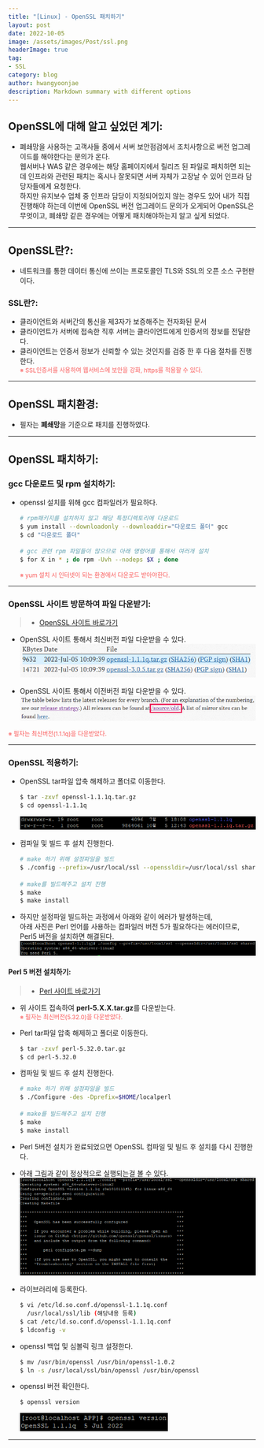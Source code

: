 ```yaml
---
title: "[Linux] - OpenSSL 패치하기"
layout: post
date: 2022-10-05
image: /assets/images/Post/ssl.png
headerImage: true
tag:
- SSL
category: blog
author: hwangyoonjae
description: Markdown summary with different options
---
```


## OpenSSL에 대해 알고 싶었던 계기:
- 폐쇄망을 사용하는 고객사들 중에서 서버 보안점검에서 조치사항으로 버전 업그레이드를 해야한다는 문의가 온다.<br>
웹서버나 WAS 같은 경우에는 해당 홈페이지에서 릴리즈 된 파일로 패치하면 되는데 인프라와 관련된 패치는 혹시나 잘못되면 서버 자체가 고장날 수 있어 인프라 담당자들에게 요청한다.<br>
하지만 유지보수 업체 중 인프라 담당이 지정되어있지 않는 경우도 있어 내가 직접 진행해야 하는데 이번에 OpenSSL 버전 업그레이드 문의가 오게되어 OpenSSL은 무엇이고, 폐쇄망 같은 경우에는 어떻게 패치해야하는지 알고 싶게 되었다.

* * *

## OpenSSL란?:
- 네트워크를 통한 데이터 통신에 쓰이는 프로토콜인 TLS와 SSL의 오픈 소스 구현판이다.

### SSL란?:
- 클라이언트와 서버간의 통신을 제3자가 보증해주는 전자화된 문서
- 클라이언트가 서버에 접속한 직후 서버는 클라이언트에게 인증서의 정보를 전달한다.
- 클라이언트는 인증서 정보가 신뢰할 수 있는 것인지를 검증 한 후 다음 절차를 진행한다.<br>
<span style="color:#FA5858; font-size:12px">※ SSL인증서를 사용하여 웹서비스에 보안을 강화, https를 적용할 수 있다.</span>

* * *

## OpenSSL 패치환경:
- 필자는 **폐쇄망**을 기준으로 패치를 진행하였다.

* * *

## OpenSSL 패치하기:
### gcc 다운로드 및 rpm 설치하기:
- openssl 설치를 위해 gcc 컴파일러가 필요하다.
  ```bash
  # rpm패키지를 설치하지 않고 해당 특정디렉토리에 다운로드
  $ yum install --downloadonly --downloaddir="다운로드 폴더" gcc
  $ cd "다운로드 폴더"

  # gcc 관련 rpm 파일들이 많으므로 아래 명령어를 통해서 여러개 설치
  $ for X in * ; do rpm -Uvh --nodeps $X ; done
  ```
  <span style="color:#FA5858; font-size:12px">※ yum 설치 시 인터넷이 되는 환경에서 다운로드 받아야한다.</span>

* * *

### OpenSSL 사이트 방문하여 파일 다운받기:
> * [OpenSSL 사이트 바로가기](https://www.openssl.org/source/ "OpenSSL 사이트")

- OpenSSL 사이트 통해서 최신버전 파일 다운받을 수 있다.
[![텍스트](/assets/images/OpenSSL/OpenSSL%20%ED%8C%8C%EC%9D%BC%20%EC%B5%9C%EC%8B%A0%EB%B2%84%EC%A0%84.PNG)](/assets/images/OpenSSL/OpenSSL%20%ED%8C%8C%EC%9D%BC%20%EC%B5%9C%EC%8B%A0%EB%B2%84%EC%A0%84.PNG)

- OpenSSL 사이트 통해서 이전버전 파일 다운받을 수 있다.
[![텍스트](/assets/images/OpenSSL/OpenSSL%20%ED%8C%8C%EC%9D%BC%20%EC%9D%B4%EC%A0%84%EB%B2%84%EC%A0%84.PNG)](/assets/images/OpenSSL/OpenSSL%20%ED%8C%8C%EC%9D%BC%20%EC%9D%B4%EC%A0%84%EB%B2%84%EC%A0%84.PNG)

<span style="color:#FA5858; font-size:12px">※ 필자는 최신버전(1.1.1q)을 다운받았다.</span>

* * *

### OpenSSL 적용하기:
- OpenSSL tar파일 압축 해제하고 폴더로 이동한다.
  ```bash
  $ tar -zxvf openssl-1.1.1q.tar.gz
  $ cd openssl-1.1.1q
  ```
  [![텍스트](/assets/images/OpenSSL/OpenSSL%20%ED%8C%8C%EC%9D%BC%20%EC%95%95%EC%B6%95%ED%8C%8C%EC%9D%BC%EA%B3%BC%20%ED%95%B4%EC%A0%9C%20%ED%9B%84%20%ED%8F%B4%EB%8D%94.PNG)](/assets/images/OpenSSL/OpenSSL%20%ED%8C%8C%EC%9D%BC%20%EC%95%95%EC%B6%95%ED%8C%8C%EC%9D%BC%EA%B3%BC%20%ED%95%B4%EC%A0%9C%20%ED%9B%84%20%ED%8F%B4%EB%8D%94.PNG)

- 컴파일 및 빌드 후 설치 진행한다.
  ```bash
  # make 하기 위해 설정파일을 빌드
  $ ./config --prefix=/usr/local/ssl --openssldir=/usr/local/ssl shared

  # make를 빌드해주고 설치 진행
  $ make
  $ make install
  ```
- 하지만 설정파일 빌드하는 과정에서 아래와 같이 에러가 발생하는데, <br>아래 사진은 Perl 언어를 사용하는 컴파일러 버전 5가 필요하다는 에러이므로, Perl5 버전을 설치하면 해결된다.
  [![텍스트](/assets/images/OpenSSL/make%20%ED%95%98%EA%B8%B0%20%EC%9C%84%ED%95%B4%20%EC%84%A4%EC%A0%95%ED%8C%8C%EC%9D%BC%20%EB%B9%8C%EB%93%9C%20%EC%8B%9C%20%EC%97%90%EB%9F%AC%EB%B0%9C%EC%83%9D.PNG)](/assets/images/OpenSSL/make%20%ED%95%98%EA%B8%B0%20%EC%9C%84%ED%95%B4%20%EC%84%A4%EC%A0%95%ED%8C%8C%EC%9D%BC%20%EB%B9%8C%EB%93%9C%20%EC%8B%9C%20%EC%97%90%EB%9F%AC%EB%B0%9C%EC%83%9D.PNG)

#### Perl 5 버전 설치하기:
> * [Perl 사이트 바로가기](https://www.cpan.org/src/5.0/ "Perl 사이트")

- 위 사이트 접속하여 **perl-5.X.X.tar.gz**를 다운받는다.<br>
<span style="color:#FA5858; font-size:12px">※ 필자는 최신버전(5.32.0)을 다운받았다.</span>

- Perl tar파일 압축 해제하고 폴더로 이동한다.
  ```bash
  $ tar -zxvf perl-5.32.0.tar.gz
  $ cd perl-5.32.0
  ```

- 컴파일 및 빌드 후 설치 진행한다.
  ```bash
  # make 하기 위해 설정파일을 빌드
  $ ./Configure -des -Dprefix=$HOME/localperl

  # make를 빌드해주고 설치 진행
  $ make
  $ make install
  ```

- Perl 5버전 설치가 완료되었으면 OpenSSL 컴파일 및 빌드 후 설치를 다시 진행한다.

- 아래 그림과 같이 정상적으로 실행되는걸 볼 수 있다.
[![텍스트](/assets/images/OpenSSL/OpenSSL%20Perl5%EB%B2%84%EC%A0%84%20%EC%84%A4%EC%B9%98%20%ED%9B%84%20%EC%A0%95%EC%83%81%20%EC%BB%B4%ED%8C%8C%EC%9D%BC%20%EB%90%98%EB%8A%94%20%ED%99%94%EB%A9%B4%20.PNG)](/assets/images/OpenSSL/OpenSSL%20Perl5%EB%B2%84%EC%A0%84%20%EC%84%A4%EC%B9%98%20%ED%9B%84%20%EC%A0%95%EC%83%81%20%EC%BB%B4%ED%8C%8C%EC%9D%BC%20%EB%90%98%EB%8A%94%20%ED%99%94%EB%A9%B4%20.PNG)

- 라이브러리에 등록한다.
  ```bash
  $ vi /etc/ld.so.conf.d/openssl-1.1.1q.conf
    /usr/local/ssl/lib (해당내용 등록)
  $ cat /etc/ld.so.conf.d/openssl-1.1.1q.conf
  $ ldconfig -v
  ```

- openssl 백업 및 심볼릭 링크 설정한다.
  ```bash
  $ mv /usr/bin/openssl /usr/bin/openssl-1.0.2
  $ ln -s /usr/local/ssl/bin/openssl /usr/bin/openssl
  ```

- openssl 버전 확인한다.
  ```bash
  $ openssl version
  ```
  [![텍스트](/assets/images/OpenSSL/OpenSSL%20%EB%B2%84%EC%A0%84%ED%99%95%EC%9D%B8.PNG)](/assets/images/OpenSSL/OpenSSL%20%EB%B2%84%EC%A0%84%ED%99%95%EC%9D%B8.PNG)

* * *